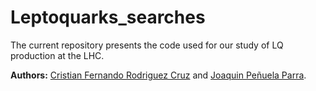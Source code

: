 # Leptoquarks_searches

The current repository presents the code used for our study of LQ production at the LHC.

**Authors:** [Cristian Fernando Rodriguez Cruz](https://github.com/cfrc2694) and [Joaquin Peñuela Parra](https://github.com/Joacop16).
